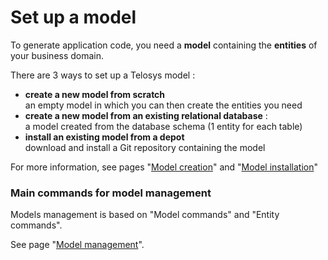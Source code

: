 # Set up a model

To generate application code, you need a **model** containing the **entities** of your business domain.

There are 3 ways to set up a Telosys model :&#x20;

* **create a new model from scratch** \
  an empty model in which you can then create the entities you need&#x20;
* **create a new model from an existing relational database** : \
  a model created from the database schema (1 entity for each table)
* **install an existing model from a depot** \
  download and install a Git repository containing the model&#x20;

For more information, see pages "[Model creation](../../dsl-model/model-creation.md)" and "[Model installation](../../dsl-model/model-installation.md)"



### Main commands for model management

Models management is based on "Model commands" and "Entity commands".

See page "[Model management](../../dsl-model/models-management.md)".



